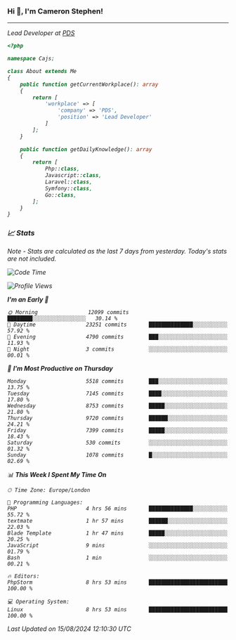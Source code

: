 ### Hi 👋, I'm Cameron Stephen!
<hr>
<p><em>Lead Developer at <a href="https://prindatasolutions.co.uk">PDS</a></p>


```php
<?php

namespace Cajs;

class About extends Me
{
    public function getCurrentWorkplace(): array
    {
        return [
            'workplace' => [
                'company' => 'PDS',
                'position' => 'Lead Developer'
            ]
        ];
    }

    public function getDailyKnowledge(): array
    {
        return [
            Php::class,
            Javascript::class,
            Laravel::class,
            Symfony::class,
            Go::class,
        ];
    }
}
```

### 📈 Stats
<p><em>Note - Stats are calculated as the last 7 days from yesterday. Today's stats are not included.</em></p>


<!--START_SECTION:waka-->
![Code Time](http://img.shields.io/badge/Code%20Time-3%2C898%20hrs%2040%20mins-blue)

![Profile Views](http://img.shields.io/badge/Profile%20Views-0-blue)

**I'm an Early 🐤** 

```text
🌞 Morning                12099 commits       ████████░░░░░░░░░░░░░░░░░   30.14 % 
🌆 Daytime                23251 commits       ██████████████░░░░░░░░░░░   57.92 % 
🌃 Evening                4790 commits        ███░░░░░░░░░░░░░░░░░░░░░░   11.93 % 
🌙 Night                  3 commits           ░░░░░░░░░░░░░░░░░░░░░░░░░   00.01 % 
```
📅 **I'm Most Productive on Thursday** 

```text
Monday                   5518 commits        ███░░░░░░░░░░░░░░░░░░░░░░   13.75 % 
Tuesday                  7145 commits        ████░░░░░░░░░░░░░░░░░░░░░   17.80 % 
Wednesday                8753 commits        █████░░░░░░░░░░░░░░░░░░░░   21.80 % 
Thursday                 9720 commits        ██████░░░░░░░░░░░░░░░░░░░   24.21 % 
Friday                   7399 commits        █████░░░░░░░░░░░░░░░░░░░░   18.43 % 
Saturday                 530 commits         ░░░░░░░░░░░░░░░░░░░░░░░░░   01.32 % 
Sunday                   1078 commits        █░░░░░░░░░░░░░░░░░░░░░░░░   02.69 % 
```


📊 **This Week I Spent My Time On** 

```text
🕑︎ Time Zone: Europe/London

💬 Programming Languages: 
PHP                      4 hrs 56 mins       ██████████████░░░░░░░░░░░   55.72 % 
textmate                 1 hr 57 mins        ██████░░░░░░░░░░░░░░░░░░░   22.03 % 
Blade Template           1 hr 47 mins        █████░░░░░░░░░░░░░░░░░░░░   20.25 % 
JavaScript               9 mins              ░░░░░░░░░░░░░░░░░░░░░░░░░   01.79 % 
Bash                     1 min               ░░░░░░░░░░░░░░░░░░░░░░░░░   00.21 % 

🔥 Editors: 
PhpStorm                 8 hrs 53 mins       █████████████████████████   100.00 % 

💻 Operating System: 
Linux                    8 hrs 53 mins       █████████████████████████   100.00 % 
```


 Last Updated on 15/08/2024 12:10:30 UTC
<!--END_SECTION:waka-->
